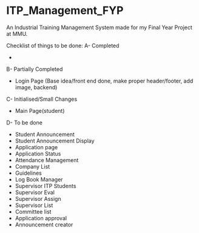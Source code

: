 # ITP_Management_FYP

An Industrial Training Management System made for my Final Year Project at MMU.

Checklist of things to be done:
A- Completed

-

B- Partially Completed

- Login Page (Base idea/front end done, make proper header/footer, add image, backend)

C- Initialised/Small Changes

- Main Page(student)

D- To be done

- Student Announcement
- Student Announcement Display
- Application page
- Application Status
- Attendance Management
- Company List
- Guidelines
- Log Book Manager
- Supervisor ITP Students
- Supervisor Eval
- Supervisor Assign
- Supervisor List
- Committee list
- Application approval
- Announcement creator
